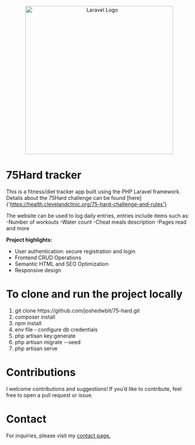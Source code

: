 <p align="center"><a href="https://laravel.com" target="_blank"><img src="https://raw.githubusercontent.com/laravel/art/master/logo-lockup/5%20SVG/2%20CMYK/1%20Full%20Color/laravel-logolockup-cmyk-red.svg" width="400" alt="Laravel Logo"></a></p>

# 75Hard tracker
This is a fitness/diet tracker app built using the PHP Laravel framework.  Details about the 75Hard challenge can be found [here]{'https://health.clevelandclinic.org/75-hard-challenge-and-rules'}

The website can be used to log daily entries, entries include items such as:
-Number of workouts
-Water count
-Cheat meals description
-Pages read
and more

<b>Project highlights:</b>
<ul>
<li>User authentication: secure registration and login</li>
<li>Frontend CRUD Operations</li>
<li>Semantic HTML and SEO Optimization</li>
<li>Responsive design</li>
</ul>

# To clone and run the project locally
<ol>
<li>git clone https://github.com/joshedwbit/75-hard.git</li>
<li>composer install</li>
<li>npm install</li>
<li>env file - configure db credentials</li>
<li>php artisan key:generate</li>
<li>php artisan migrate --seed</li>
<li>php artisan serve</li>
</ol>

# Contributions
I welcome contributions and suggestions! If you’d like to contribute, feel free to open a pull request or issue.

# Contact
For inquiries, please visit my <a href="https://www.joshuaedwardstutoring.com/contact">contact page.</a>
